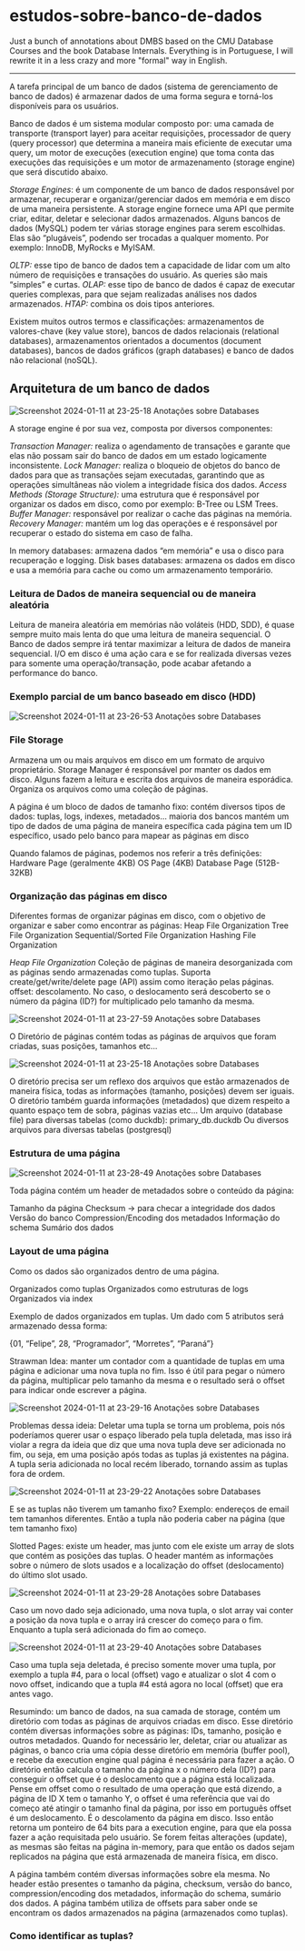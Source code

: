 # estudos-sobre-banco-de-dados

Just a bunch of annotations about DMBS based on the CMU Database Courses and the book Database Internals.
Everything is in Portuguese, I will rewrite it in a less crazy and more "formal" way in English.

--------------------------------------------------------------------------------------------------------------------------------------------------------------------



A tarefa principal de um banco de dados (sistema de gerenciamento de banco de dados) é armazenar dados de uma forma segura e torná-los disponíveis para os usuários.

Banco de dados é um sistema modular composto por: uma camada de transporte (transport layer) para aceitar requisições, processador de query (query processor) que determina a maneira mais eficiente de executar uma query, um motor de execuções (execution engine) que toma conta das execuções das requisições e um motor de armazenamento (storage engine) que será discutido abaixo.


_Storage Engines_: é um componente de um banco de dados responsável por armazenar, recuperar e organizar/gerenciar dados em memória e em disco de uma maneira persistente. A storage engine fornece uma API que permite criar, editar, deletar e selecionar dados armazenados. 
Alguns bancos de dados (MySQL) podem ter várias storage engines para serem escolhidas. Elas são “plugáveis”, podendo ser trocadas a qualquer momento. Por exemplo: InnoDB, MyRocks e MyISAM.

_OLTP:_ esse tipo de banco de dados tem a capacidade de lidar com um alto número de requisições e transações do usuário. As queries são mais “simples” e curtas.
_OLAP:_ esse tipo de banco de dados é capaz de executar queries complexas, para que sejam realizadas análises nos dados armazenados.
_HTAP:_ combina os dois tipos anteriores.

Existem muitos outros termos e classificações: armazenamentos de valores-chave (key value store), bancos de dados relacionais (relational databases), armazenamentos orientados a documentos (document databases), bancos de dados gráficos (graph databases) e banco de dados não relacional (noSQL).





## Arquitetura de um banco de dados

![Screenshot 2024-01-11 at 23-25-18 Anotações sobre Databases](https://github.com/felipevalerio/estudos-sobre-banco-de-dados/assets/33168249/f12b264d-e3e6-4e34-b530-db69c0bdd19d)


A storage engine é por sua vez, composta por diversos componentes:

_Transaction Manager:_ realiza o agendamento de transações e garante que elas não possam sair do banco de dados em um estado logicamente inconsistente.
_Lock Manager:_ realiza o bloqueio de objetos do banco de dados para que as transações sejam executadas, garantindo que as operações simultâneas não violem a integridade física dos dados.
_Access Methods (Storage Structure):_ uma estrutura que é responsável por organizar os dados em disco, como por exemplo: B-Tree ou LSM Trees.
_Buffer Manager:_ responsável por realizar o cache das páginas na memória.
_Recovery Manager:_ mantém um log das operações e é responsável por recuperar o estado do sistema em caso de falha.


In memory databases: armazena dados “em memória” e usa o disco para recuperação e logging.
Disk bases databases: armazena os dados em disco e usa a memória para cache ou como um armazenamento temporário.


### Leitura de Dados de maneira sequencial ou de maneira aleatória

Leitura de maneira aleatória em memórias não voláteis (HDD, SDD), é quase sempre muito mais lenta do que uma leitura de maneira sequencial.
O Banco de dados sempre irá tentar maximizar a leitura de dados de maneira sequencial.
I/O em disco é uma ação cara e se for realizada diversas vezes para somente uma operação/transação, pode acabar afetando a performance do banco.


### Exemplo parcial de um banco baseado em disco (HDD)



![Screenshot 2024-01-11 at 23-26-53 Anotações sobre Databases](https://github.com/felipevalerio/estudos-sobre-banco-de-dados/assets/33168249/53aae773-6ddb-4eac-a29a-032b1bed2ad6)



### File Storage

Armazena um ou mais arquivos em disco em um formato de arquivo proprietário.
Storage Manager é responsável por manter os dados em disco. Alguns fazem a leitura e escrita dos arquivos de maneira esporádica.
Organiza os arquivos como uma coleção de páginas.

A página é um bloco de dados de tamanho fixo:
contém diversos tipos de dados: tuplas, logs, indexes, metadados…
maioria dos bancos mantém um tipo de dados de uma página de maneira específica
cada página tem um ID específico, usado pelo banco para mapear as páginas em disco

Quando falamos de páginas, podemos nos referir a três definições:
Hardware Page (geralmente 4KB)
OS Page (4KB)
Database Page (512B-32KB)


### Organização das páginas em disco

Diferentes formas de organizar páginas em disco, com o objetivo de organizar e saber como encontrar as páginas:
Heap File Organization
Tree File Organization
Sequential/Sorted File Organization
Hashing File Organization


_Heap File Organization_
Coleção de páginas de maneira desorganizada com as páginas sendo armazenadas como tuplas. Suporta create/get/write/delete page (API) assim como iteração pelas páginas.
offset: descolamento. No caso, o deslocamento será descoberto se o número da página (ID?) for multiplicado pelo tamanho da mesma.

![Screenshot 2024-01-11 at 23-27-59 Anotações sobre Databases](https://github.com/felipevalerio/estudos-sobre-banco-de-dados/assets/33168249/d1f50d8f-5b31-48c1-a109-e2a86eb2ba9a)

O Diretório de páginas contém todas as páginas de arquivos que foram criadas, suas posições, tamanhos etc…

![Screenshot 2024-01-11 at 23-25-18 Anotações sobre Databases](https://github.com/felipevalerio/estudos-sobre-banco-de-dados/assets/33168249/f12b264d-e3e6-4e34-b530-db69c0bdd19d)


O diretório precisa ser um reflexo dos arquivos que estão armazenados de maneira física, todas as informações (tamanho, posições) devem ser iguais.
O diretório também guarda informações (metadados) que dizem respeito a quanto espaço tem de sobra, páginas vazias etc…
Um arquivo (database file) para diversas tabelas (como duckdb): primary_db.duckdb
Ou diversos arquivos para diversas tabelas (postgresql)



### Estrutura de uma página


![Screenshot 2024-01-11 at 23-28-49 Anotações sobre Databases](https://github.com/felipevalerio/estudos-sobre-banco-de-dados/assets/33168249/a5197edc-0026-42f5-8458-1c34f16e1f88)


Toda página contém um header de metadados sobre o conteúdo da página:

Tamanho da página
Checksum -> para checar a integridade dos dados
Versão do banco
Compression/Encoding dos metadados
Informação do schema
Sumário dos dados


### Layout de uma página

Como os dados são organizados dentro de uma página.

Organizados como tuplas
Organizados como estruturas de logs
Organizados via index


Exemplo de dados organizados em tuplas. Um dado com 5 atributos será armazenado dessa forma:

{01, “Felipe”, 28, “Programador”, “Morretes”, “Paraná”}


Strawman Idea: manter um contador com a quantidade de tuplas em uma página e adicionar uma nova tupla no fim.
Isso é útil para pegar o número da página, multiplicar pelo tamanho da mesma e o resultado será o offset para indicar onde escrever a página.

![Screenshot 2024-01-11 at 23-29-16 Anotações sobre Databases](https://github.com/felipevalerio/estudos-sobre-banco-de-dados/assets/33168249/92fea999-06f5-4831-acb7-adce4a842ba2)


Problemas dessa ideia:
Deletar uma tupla se torna um problema, pois nós poderíamos querer usar o espaço liberado pela tupla deletada, mas isso irá violar a regra da ideia que diz que uma nova tupla deve ser adicionada no fim, ou seja, em uma posição após todas as tuplas já existentes na página. A tupla seria adicionada no local recém liberado, tornando assim as tuplas fora de ordem.


![Screenshot 2024-01-11 at 23-29-22 Anotações sobre Databases](https://github.com/felipevalerio/estudos-sobre-banco-de-dados/assets/33168249/61186b18-90bb-42f3-89b8-0ed43a5d123c)



E se as tuplas não tiverem um tamanho fixo? Exemplo: endereços de email tem tamanhos diferentes. Então a tupla não poderia caber na página (que tem tamanho fixo)


Slotted Pages: existe um header, mas junto com ele existe um array de slots que contém as posições das tuplas.
O header mantém as informações sobre o número de slots usados e a localização do offset (deslocamento) do último slot usado.

![Screenshot 2024-01-11 at 23-29-28 Anotações sobre Databases](https://github.com/felipevalerio/estudos-sobre-banco-de-dados/assets/33168249/bda07f3e-df1d-4cb5-b721-ae8ef976147c)


Caso um novo dado seja adicionado, uma nova tupla, o slot array vai conter a posição da nova tupla e o array irá crescer do começo para o fim. Enquanto a tupla será adicionada do fim ao começo.



![Screenshot 2024-01-11 at 23-29-40 Anotações sobre Databases](https://github.com/felipevalerio/estudos-sobre-banco-de-dados/assets/33168249/64b32a99-540f-4272-85b3-9c46e96ba58d)



Caso uma tupla seja deletada, é preciso somente mover uma tupla, por exemplo a tupla #4, para o local (offset) vago e atualizar o slot 4 com o novo offset, indicando que a tupla #4 está agora no local (offset) que era antes vago. 


Resumindo: um banco de dados, na sua camada de storage, contém um diretório com todas as páginas de arquivos criadas em disco. Esse diretório contém diversas informações sobre as páginas: IDs, tamanho, posição e outros metadados. Quando for necessário ler, deletar, criar ou atualizar as páginas, o banco cria uma cópia desse diretório em memória (buffer pool), e recebe da execution engine qual página é necessária para fazer a ação. O diretório então calcula o tamanho da página x o número dela (ID?) para conseguir o offset que é o deslocamento que a página está localizada. Pense em offset como o resultado de uma operação que está dizendo, a página de ID X tem o tamanho Y, o offset é uma referência que vai do começo até atingir o tamanho final da página, por isso em português offset é um deslocamento. É o descolamento da página em disco. Isso então retorna um ponteiro de 64 bits para a execution engine, para que ela possa fazer a ação requisitada pelo usuário. Se forem feitas alterações (update), as mesmas são feitas na página in-memory, para que então os dados sejam replicados na página que está armazenada de maneira física, em disco. 

A página também contém diversas informações sobre ela mesma. No header estão presentes o tamanho da página, checksum, versão do banco, compression/encoding dos metadados, informação do schema, sumário dos dados.
A página também utiliza de offsets para saber onde se encontram os dados armazenados na página (armazenados como tuplas).

### Como identificar as tuplas?



